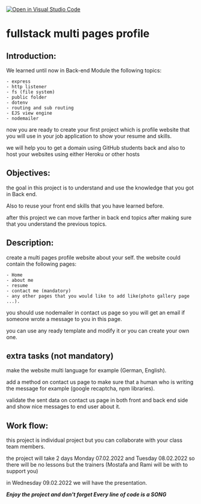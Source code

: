 [![Open in Visual Studio Code](https://classroom.github.com/assets/open-in-vscode-f059dc9a6f8d3a56e377f745f24479a46679e63a5d9fe6f495e02850cd0d8118.svg)](https://classroom.github.com/online_ide?assignment_repo_id=6932770&assignment_repo_type=AssignmentRepo)
# fullstack multi pages profile

## Introduction:

We learned until now in Back-end Module the following topics:

    - express
    - http listener
    - fs (file system)
    - public folder
    - dotenv 
    - routing and sub routing 
    - EJS view engine
    - nodemailer

now you are ready to create your first project which is profile website that you will use in your job application to show your resume and skills.

we will help you to get a domain using GitHub students back and also to host your websites using either Heroku or other hosts

## Objectives:
the goal in this project is to understand and use the knowledge that you got in Back end.

Also to reuse your front end skills that you have learned before.

after this project we can move farther in back end topics after making sure that you understand the previous topics.

## Description:
create a multi pages profile website about your self. the website could contain the following pages:

    - Home
    - about me
    - resume
    - contact me (mandatory)
    - any other pages that you would like to add like(photo gallery page ...).

you should use nodemailer in contact us page so you will get an email if someone wrote a message to you in this page.

you can use any ready template and modify it or you can create your own one.

## extra tasks (not mandatory)

make the website multi language for example (German, English).

add a method on contact us page to make sure that a human who is writing the message for example (google recaptcha, npm libraries).

validate the sent data on contact us page in both front and back end side and show nice messages to end user about it.

## Work flow:
this project is individual project but you can collaborate with your class team members.

the project will take 2 days Monday 07.02.2022 and Tuesday 08.02.2022 so there will be no lessons but the trainers (Mostafa and Rami will be with to support you)

in Wednesday 09.02.2022 we will have the presentation.

***Enjoy the project and don't forget Every line of code is a SONG***




